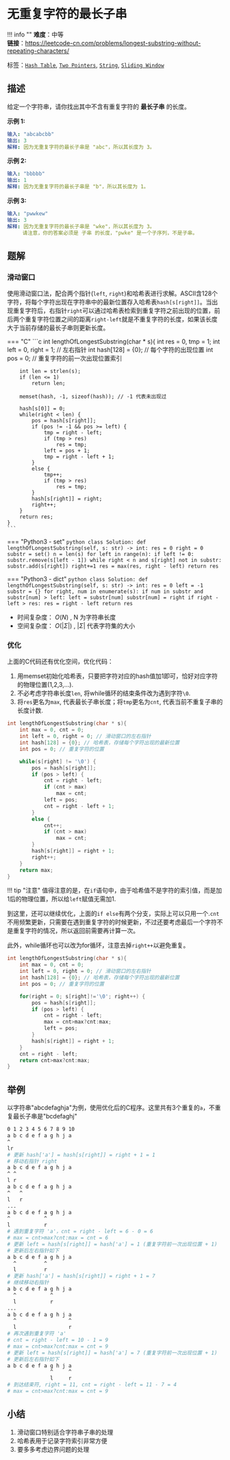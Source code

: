 # 无重复字符的最长子串

!!! info ""
    **难度**：中等  
    **链接**：<https://leetcode-cn.com/problems/longest-substring-without-repeating-characters/>

标签：[`Hash Table`](https://leetcode-cn.com/tag/hash-table), [`Two Pointers`](https://leetcode-cn.com/tag/two-pointers), [`String`](https://leetcode-cn.com/tag/string), [`Sliding Window`](https://leetcode-cn.com/tag/sliding-window)

## 描述

给定一个字符串，请你找出其中不含有重复字符的 **最长子串** 的长度。

**示例 1:**

```yaml
输入: "abcabcbb"
输出: 3
解释: 因为无重复字符的最长子串是 "abc"，所以其长度为 3。
```

**示例 2:**

```yaml
输入: "bbbbb"
输出: 1
解释: 因为无重复字符的最长子串是 "b"，所以其长度为 1。
```

**示例 3:**

```yaml
输入: "pwwkew"
输出: 3
解释: 因为无重复字符的最长子串是 "wke"，所以其长度为 3。
     请注意，你的答案必须是 子串 的长度，"pwke" 是一个子序列，不是子串。
```

## 题解

### 滑动窗口

使用滑动窗口法，配合两个指针(`left`, `right`)和哈希表进行求解。ASCII含128个字符，将每个字符出现在字符串中的最新位置存入哈希表`hash[s[right]]`。当出现重复字符后，右指针`right`可以通过哈希表检索到重复字符之前出现的位置，前后两个重复字符位置之间的距离`right-left`就是不重复字符的长度，如果该长度大于当前存储的最长子串则更新长度。

=== "C"
    ```c
    int lengthOfLongestSubstring(char * s){
        int res = 0, tmp = 1;
        int left = 0, right = 1; // 左右指针
        int hash[128] = {0}; // 每个字符的出现位置
        int pos = 0; // 重复字符的前一次出现位置索引

        int len = strlen(s);
        if (len <= 1)
            return len;

        memset(hash, -1, sizeof(hash)); // -1 代表未出现过

        hash[s[0]] = 0;
        while(right < len) {
            pos = hash[s[right]];
            if (pos != -1 && pos >= left) {
                tmp = right - left;
                if (tmp > res)
                    res = tmp;
                left = pos + 1;
                tmp = right - left + 1;
            }
            else {
                tmp++;
                if (tmp > res)
                    res = tmp;
            }
            hash[s[right]] = right;
            right++;
        }
        return res;
    }
    ```

=== "Python3 - set"
    ```python
    class Solution:
        def lengthOfLongestSubstring(self, s: str) -> int:
            res = 0
            right = 0
            substr = set()
            n = len(s)
            for left in range(n):
                if left != 0:
                    substr.remove(s[left - 1])
                while right < n and s[right] not in substr:
                    substr.add(s[right])
                    right+=1
                res = max(res, right - left)
            return res
    ```

=== "Python3 - dict"
    ```python
    class Solution:
        def lengthOfLongestSubstring(self, s: str) -> int:
            res = 0
            left = -1
            substr = {}
            for right, num in enumerate(s):
                if num in substr and substr[num] > left:
                    left = substr[num]
                substr[num] = right
                if right - left > res:
                    res = right - left
            return res
    ```

- 时间复杂度： $O(N)$ , N 为字符串长度
- 空间复杂度： $O(|Σ|)$ , $|Σ|$ 代表字符集的大小

### 优化

上面的C代码还有优化空间，优化代码：

1. 用memset初始化哈希表，只要把字符对应的hash值加1即可，恰好对应字符的物理位置(1,2,3,...).
2. 不必考虑字符串长度`len`, 将while循环的结束条件改为遇到字符`\0`.
3. 将`res`更名为`max`, 代表最长子串长度；将`tmp`更名为`cnt`, 代表当前不重复子串的长度计数.

```C
int lengthOfLongestSubstring(char * s){
    int max = 0, cnt = 0;
    int left = 0, right = 0; // 滑动窗口的左右指针
    int hash[128] = {0}; // 哈希表，存储每个字符出现的最新位置
    int pos = 0; // 重复字符的位置

    while(s[right] != '\0') {
        pos = hash[s[right]];
        if (pos > left) {
            cnt = right - left;
            if (cnt > max)
                max = cnt;
            left = pos;
            cnt = right - left + 1;
        }
        else {
            cnt++;
            if (cnt > max)
                max = cnt;
        }
        hash[s[right]] = right + 1;
        right++;
    }
    return max;
}
```

!!! tip "注意"
    值得注意的是，在`if`语句中，由于哈希值不是字符的索引值，而是加1后的物理位置，所以给`left`赋值无需加1.

到这里，还可以继续优化，上面的`if else`有两个分支，实际上可以只用一个.`cnt`不用频繁更新，只需要在遇到重复字符的时候更新，不过还要考虑最后一个字符不是重复字符的情况，所以返回前需要再计算一次。

此外，while循环也可以改为for循环，注意去掉`right++`以避免重复。

```c
int lengthOfLongestSubstring(char * s){
    int max = 0, cnt = 0;
    int left = 0, right = 0; // 滑动窗口的左右指针
    int hash[128] = {0}; // 哈希表，存储每个字符出现的最新位置
    int pos = 0; // 重复字符的位置

    for(right = 0; s[right]!='\0'; right++) {
        pos = hash[s[right]];
        if (pos > left) {
            cnt = right - left;
            max = cnt>max?cnt:max;
            left = pos;
        }
        hash[s[right]] = right + 1;
    }
    cnt = right - left;
    return cnt>max?cnt:max;
}
```

## 举例

以字符串"abcdefaghja"为例，使用优化后的C程序。这里共有3个重复的`a`，不重复最长子串是"bcdefaghj"

```bash
0 1 2 3 4 5 6 7 8 9 10
a b c d e f a g h j a
^
lr
# 更新 hash['a'] = hash[s[right]] = right + 1 = 1
# 移动右指针 right
a b c d e f a g h j a
^ ^
l r
a b c d e f a g h j a
^   ^
l   r
...
a b c d e f a g h j a
^           ^
l           r
# 遇到重复字符 'a'，cnt = right - left = 6 - 0 = 6
# max = cnt>max?cnt:max = cnt = 6
# 更新 left = hash[s[right]] = hash['a'] = 1 (重复字符前一次出现位置 + 1)
# 更新后左右指针如下
a b c d e f a g h j a
  ^         ^
  l         r
# 更新 hash['a'] = hash[s[right]] = right + 1 = 7
# 继续移动右指针
a b c d e f a g h j a
  ^           ^
  l           r
...
a b c d e f a g h j a
  ^                 ^
  l                 r
# 再次遇到重复字符 'a'
# cnt = right - left = 10 - 1 = 9
# max = cnt>max?cnt:max = cnt = 9
# 更新 left = hash[s[right]] = hash['a'] = 7 (重复字符前一次出现位置 + 1)
# 更新后左右指针如下
a b c d e f a g h j a
              ^     ^
              l     r
# 到达结束符, right = 11, cnt = right - left = 11 - 7 = 4
# max = cnt>max?cnt:max = cnt = 9
```

## 小结

1. 滑动窗口特别适合字符串子串的处理
2. 哈希表用于记录字符索引非常方便
3. 要多多考虑边界问题的处理

